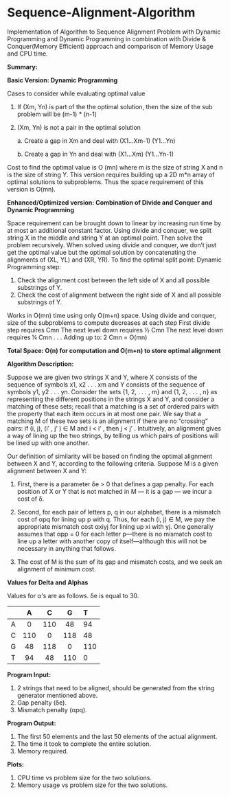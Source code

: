 # Sequence-Alignment-Algorithm
Implementation of Algorithm to Sequence Alignment Problem with Dynamic Programming and Dynamic Programming in combination with Divide & Conquer(Memory Efficient) approach and comparison of Memory Usage and CPU time. 

**Summary:**

**Basic Version: Dynamic Programming**

Cases to consider while evaluating optimal value

1. If (Xm, Yn) is part of the the optimal solution,  then the size of the sub problem will be (m-1) * (n-1)
2. (Xm, Yn) is not a pair in the optimal solution
    
    a. Create a gap in Xm and deal with (X1...Xm-1) (Y1...Yn)
    
    b. Create a gap in Yn and deal with (X1...Xm) (Y1...Yn-1)

Cost to find the optimal value is O (mn) where m is the size of string X and n is the size of string Y. 
This version requires building up a 2D m*n array of optimal solutions to subproblems. Thus the space requirement of this version is O(mn).

**Enhanced/Optimized version: Combination of Divide and Conquer and Dynamic Programming**

Space requirement can be brought down to linear by increasing run time by at most an additional constant factor.
Using divide and conquer, we split string X in the middle and string Y at an optimal point. Then solve the problem recursively. When solved using divide and conquer, we don’t just get the optimal value but the optimal solution by concatenating the alignments of (XL, YL) and (XR, YR). 
To find the optimal split point: Dynamic Programming step:
  1. Check the alignment cost between the left side of X and all possible substrings of Y. 
  2. Check the cost of alignment between the right side of X and all possible substrings of Y. 

Works in O(mn) time using only O(m+n) space.
Using divide and conquer, size of the subproblems to compute decreases at each step
  First divide step requires     Cmn
  The next level down requires ½ Cmn
  The next level down requires ¼ Cmn
				.
				.
				.
  Adding up to: 		            2 Cmn = O(mn)

**Total Space: O(n) for computation and O(m+n) to store optimal alignment**

**Algorithm Description:**

Suppose we are given two strings X and Y, where X consists of the sequence of symbols x1, x2 . . . xm and Y consists of the sequence of symbols y1, y2 . . . yn. Consider the sets {1, 2, . . . , m} and {1, 2, . . . , n} as representing the different positions in the strings X and Y, and consider a matching of these sets; recall that a matching is a set of ordered pairs with the property that each item occurs in at most one pair. We say that a matching M of these two sets is an alignment if there are no “crossing” pairs: if (i, j), (i’ , j’ ) ∈ M and i < i’ , then j < j’ . Intuitively, an alignment gives a way of lining up the two strings, by telling us which pairs of positions will be lined up with one another.
  
Our definition of similarity will be based on finding the optimal alignment between X and Y, according to the following criteria. Suppose M is a given alignment between X and Y:

1. First, there is a parameter δe > 0 that defines a gap penalty. For each position of X or Y that is not matched in M — it is a gap — we incur a cost of δ.

2. Second, for each pair of letters p, q in our alphabet, there is a mismatch cost of αpq for lining up p with q. Thus, for each (i, j) ∈ M, we pay the appropriate mismatch
cost αxiyj for lining up xi with yj. One generally assumes that αpp = 0 for each letter p—there is no mismatch cost to line up a letter with another copy of itself—although this will not be necessary in anything that follows.

3. The cost of M is the sum of its gap and mismatch costs, and we seek an alignment of minimum cost.

**Values for Delta and Alphas**

Values for α’s are as follows. δe is equal to 30.

|   |A  |  C  |  G  |  T  |
| :---: | :---: | :---: | :---: | :--|
|A | 0 |  110 | 48  | 94 |
|C | 110| 0   | 118 | 48 |
|G | 48 |118 | 0  |  110 |
|T | 94 | 48  | 110 |  0 |

**Program Input:**

1. 2 strings that need to be aligned, should be generated from the string generator mentioned above.
2. Gap penalty (δe).
3. Mismatch penalty (αpq).

**Program Output:**

1. The first 50 elements and the last 50 elements of the actual alignment.
2. The time it took to complete the entire solution.
3. Memory required.

**Plots:**

1. CPU time vs problem size for the two solutions.
2. Memory usage vs problem size for the two solutions.

